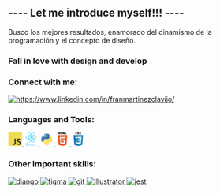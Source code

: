 <h2>---- Let me introduce myself!!! ----</h2>

<P> Busco los mejores resultados, enamorado del dinamismo de la programación y el concepto de diseño.  </P>

<h3 align="left">Fall in love with design and develop</h3>

<h3 align="left">Connect with me:</h3>
<p align="left">
    <a
        href="https://linkedin.com/in/https://www.linkedin.com/in/franmartinezclavijo/"
        target="blank"
        ><img
            src="https://raw.githubusercontent.com/rahuldkjain/github-profile-readme-generator/master/src/images/icons/Social/linked-in-alt.svg"
            alt="https://www.linkedin.com/in/franmartinezclavijo/"
            height="30"
            width="28"
    />
    </a>
</p>

<h3 align="left">Languages and Tools:</h3>
<p> 
    <a
    href="https://developer.mozilla.org/en-US/docs/Web/JavaScript"
    target="_blank"
    rel="noreferrer">
    <img
        src="https://raw.githubusercontent.com/devicons/devicon/master/icons/javascript/javascript-original.svg"
        alt="javascript"
        width="28"
        height="28" />
</a>
    <a href="https://reactjs.org/" target="_blank" rel="noreferrer">
        <img
            src="https://raw.githubusercontent.com/devicons/devicon/master/icons/react/react-original-wordmark.svg"
            alt="react"
            width="28"
            height="28" />
    </a>
    <a href="https://www.python.org" target="_blank" rel="noreferrer">
        <img
            src="https://raw.githubusercontent.com/devicons/devicon/master/icons/python/python-original.svg"
            alt="python"
            width="28"
            height="28" />
    </a>
    <a href="https://www.w3.org/html/" target="_blank" rel="noreferrer">
        <img
            src="https://raw.githubusercontent.com/devicons/devicon/master/icons/html5/html5-original-wordmark.svg"
            alt="html5"
            width="28"
            height="28" />
    </a>
    <a href="https://www.w3schools.com/css/" target="_blank" rel="noreferrer">
        <img
            src="https://raw.githubusercontent.com/devicons/devicon/master/icons/css3/css3-original-wordmark.svg"
            alt="css3"
            width="28"
            height="28" />
    </a>
</p>

<h3 align="left">Other important skills:</h3>

<p align="left">
    <a href="https://www.djangoproject.com/" target="_blank" rel="noreferrer">
        <img
            src="https://cdn.worldvectorlogo.com/logos/django.svg"
            alt="django"
            width="28"
            height="28" />
    </a>
    <a href="https://www.figma.com/" target="_blank" rel="noreferrer">
        <img
            src="https://www.vectorlogo.zone/logos/figma/figma-icon.svg"
            alt="figma"
            width="28"
            height="28" />
    </a>
    <a href="https://git-scm.com/" target="_blank" rel="noreferrer">
        <img
            src="https://www.vectorlogo.zone/logos/git-scm/git-scm-icon.svg"
            alt="git"
            width="28"
            height="28" />
    </a>
    <a
        href="https://www.adobe.com/in/products/illustrator.html"
        target="_blank"
        rel="noreferrer">
        <img
            src="https://www.vectorlogo.zone/logos/adobe_illustrator/adobe_illustrator-icon.svg"
            alt="illustrator"
            width="28"
            height="28" />
    </a>
    <a href="https://jestjs.io" target="_blank" rel="noreferrer">
        <img
            src="https://www.vectorlogo.zone/logos/jestjsio/jestjsio-icon.svg"
            alt="jest"
            width="28"
            height="28" />
    </a>
</p>

